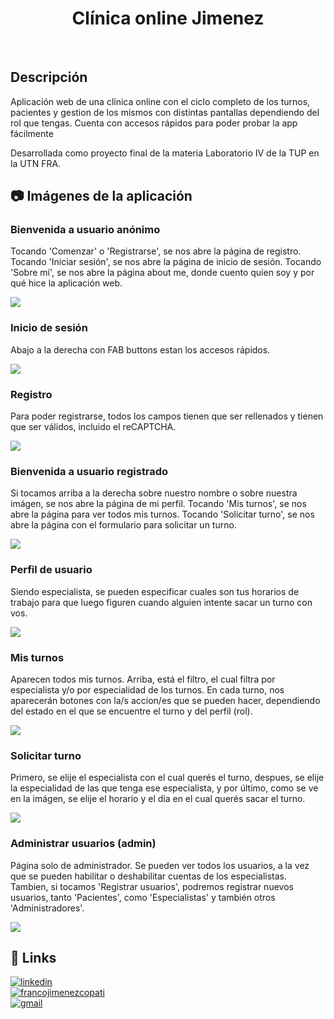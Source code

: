 <h1 align="center">Clínica online Jimenez</h1>

<br/>

<h2 align="left">Descripción</h2>
<div align="left">
    <p>
        Aplicación web de una clínica online con el ciclo completo de los turnos, pacientes y gestion de los mismos con distintas pantallas dependiendo del rol que tengas. 
        Cuenta con accesos rápidos para poder probar la app fácilmente
    </p>
    <p>
        Desarrollada como proyecto final de la materia Laboratorio IV de la TUP en la UTN FRA.
    </p>
</div>

## 📷 Imágenes de la aplicación

### Bienvenida a usuario anónimo

Tocando 'Comenzar' o 'Registrarse', se nos abre la página de registro. Tocando 'Iniciar sesión', se nos abre la página de inicio de sesión. Tocando 'Sobre mí', se nos abre la página about me, donde cuento quien soy y por qué hice la aplicación web.

<div align="left">
    <img src="./public/readme/welcomePage.png" alt"welcome img"/>
</div>

### Inicio de sesión

Abajo a la derecha con FAB buttons estan los accesos rápidos.

<div align="left">
    <img src="./public/readme/login.png" alt"login"/>
</div>

### Registro

Para poder registrarse, todos los campos tienen que ser rellenados y tienen que ser válidos, incluido el reCAPTCHA.

<div align="left">
    <img src="./public/readme/register.png" alt"register"/>
</div>

### Bienvenida a usuario registrado

Si tocamos arriba a la derecha sobre nuestro nombre o sobre nuestra imágen, se nos abre la página de mi perfil. Tocando 'Mis turnos', se nos abre la página para ver todos mis turnos. Tocando 'Solicitar turno', se nos abre la página con el formulario para solicitar un turno.

<div align="left">
    <img src="./public/readme/welcomeUser.png"/>
</div>

### Perfil de usuario

Siendo especialista, se pueden especificar cuales son tus horarios de trabajo para que luego figuren cuando alguien intente sacar un turno con vos.

<div align="left">
    <img src="./public/readme/profile.png"/>
</div>

### Mis turnos

Aparecen todos mis turnos. Arriba, está el filtro, el cual filtra por especialista y/o por especialidad de los turnos. En cada turno, nos aparecerán botones con la/s accion/es que se pueden hacer, dependiendo del estado en el que se encuentre el turno y del perfil (rol).

<div align="left">
    <img src="./public/readme/misTurnos.png"/>
</div>

### Solicitar turno

Primero, se elije el especialista con el cual querés el turno, despues, se elije la especialidad de las que tenga ese especialista, y por último, como se ve en la imágen, se elije el horario y el día en el cual querés sacar el turno.

<div align="left">
    <img src="./public/readme/solicitarTurno.png"/>
</div>

### Administrar usuarios (admin)

Página solo de administrador. Se pueden ver todos los usuarios, a la vez que se pueden habilitar o deshabilitar cuentas de los especialistas. Tambien, si tocamos 'Registrar usuarios', podremos registrar nuevos usuarios, tanto 'Pacientes', como 'Especialistas' y también otros 'Administradores'.

<div align="left">
    <img src="./public/readme/adminAdministrarUsuarios.png"/>
</div>

## 🔗 Links
<div >
    
[![linkedin](https://img.shields.io/badge/linkedin-0A66C2?style=for-the-badge&logo=linkedin&logoColor=white)](https://www.linkedin.com/in/francojimenezcopati)
<br/>
[![francojimenezcopati](https://img.shields.io/badge/francojimenezcopati-707070?style=for-the-badge&logo=github&logoColor=black)](https://github.com/francojimenezcopati)
<br/>
[![gmail](https://img.shields.io/badge/Gmail-D14836?style=for-the-badge&logo=gmail&logoColor=white)](mailto:fjcopati@gmail.com)
<br/>
</div>
